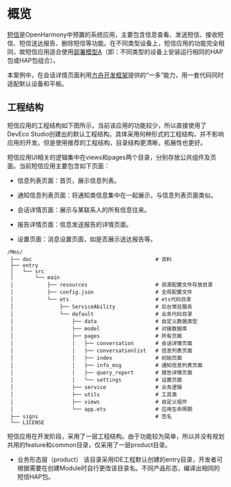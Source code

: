 # 概览


[短信](https://gitee.com/openharmony/applications_mms/tree/master)是OpenHarmony中预置的系统应用，主要包含信息查看、发送短信、接收短信、短信送达报告、删除短信等功能。在不同类型设备上，短信应用的功能完全相同，故短信应用适合使用[部署模型A](introduction.md#部署模型)（即：不同类型的设备上安装运行相同的HAP包或HAP包组合）。


本案例中，在会话详情页面利用[方舟开发框架](introduction.md#方舟开发框架)提供的“一多”能力，用一套代码同时适配默认设备和平板。


## 工程结构

短信应用的工程结构如下图所示，当前该应用的功能较少，所以直接使用了DevEco Studio创建出的默认工程结构。具体采用何种形式的工程结构，并不影响应用的开发。但是使用推荐的工程结构，目录结构更清晰，拓展性也更好。

短信应用UI相关的逻辑集中在views和pages两个目录，分别存放公共组件及页面。当前短信应用主要包含如下页面：

- 信息列表页面：首页，展示信息列表。

- 通知信息列表页面：将通知类信息集中在一起展示，与信息列表页面类似。

- 会话详情页面：展示与某联系人的所有信息往来。

- 报告详情页面：信息发送报告的详情页面。

- 设置页面：消息设置页面，如是否展示送达报告等。

  
```
/Mms/
 ├── doc                                        # 资料
 ├── entry
 │   └── src
 │       └── main
 │           ├── resources                      # 资源配置文件存放目录
 │           ├── config.json                    # 全局配置文件
 │           └── ets                            # ets代码目录
 │               ├── ServiceAbility             # 后台常驻服务
 │               └── default                    # 业务代码目录
 │                   ├── data                   # 自定义数据类型
 │                   ├── model                  # 对接数据库
 │                   ├── pages                  # 所有页面
 │                   │   ├── conversation       # 会话详情页面
 │                   │   ├── conversationlist   # 信息列表页面
 │                   │   ├── index              # 初始页面
 │                   │   ├── info_msg           # 通知信息列表页面
 │                   │   ├── query_report       # 报告详情页面
 │                   │   └── settings           # 设置页面
 │                   ├── service                # 业务逻辑
 │                   ├── utils                  # 工具类
 │                   ├── views                  # 自定义组件
 │                   └── app.ets                # 应用生命周期
 ├── signs                                      # 签名
 └── LICENSE
```

短信应用在开发阶段，采用了一层工程结构。由于功能较为简单，所以并没有规划共用的feature和common目录，仅采用了一层product目录。

- 业务形态层（product）
  该目录采用IDE工程默认创建的entry目录，开发者可根据需要在创建Module时自行更改该目录名。不同产品形态，编译出相同的短信HAP包。
